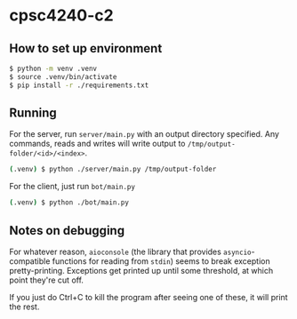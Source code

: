 # cpsc4240-c2

## How to set up environment

```bash
$ python -m venv .venv
$ source .venv/bin/activate
$ pip install -r ./requirements.txt
```

## Running

For the server, run `server/main.py` with an output directory specified. Any commands, reads and
writes will write output to `/tmp/output-folder/<id>/<index>`.

```bash
(.venv) $ python ./server/main.py /tmp/output-folder 
```

For the client, just run `bot/main.py`

```bash
(.venv) $ python ./bot/main.py
```

## Notes on debugging

For whatever reason, `aioconsole` (the library that provides `asyncio`-compatible
functions for reading from `stdin`) seems to break exception pretty-printing. Exceptions
get printed up until some threshold, at which point they're cut off.

If you just do Ctrl+C to kill the program after seeing one of these, it will print the rest.